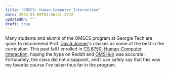 ```yaml
---
title: "OMSCS: Human-Computer Interaction"
date: 2023-01-09T01:56:41.377Z
updatedOn: ""
draft: true
---
```

Many students and alumni of the OMSCS program at Georgia Tech are quick to recommend Prof. [David Joyner](https://www.davidjoyner.net/)'s classes as some of the best in the curriculum. This past fall I enrolled in [CS 6750: Human-Computer Interaction](https://omscs.gatech.edu/cs-6750-human-computer-interaction), hoping the hype on Reddit and [OMSHub](https://www.omshub.org/) was accurate. Fortunately, the class did not disappoint, and I can safely say that this was my favorite course I've taken thus far in the program.